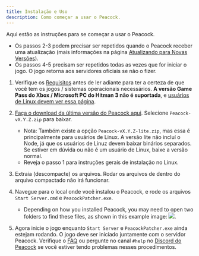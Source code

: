 ```yaml
---
title: Instalação e Uso
description: Como começar a usar o Peacock.
---
```


Aqui estão as instruções para se começar a usar o Peacock.

-   Os passos 2-3 podem precisar ser repetidos quando o Peacock receber uma atualização (mais informações na página [Atualizando para Novas Versões](./updating.md)).
-   Os passos 4-5 precisam ser repetidos todas as vezes que for iniciar o jogo. O jogo retorna aos servidores oficiais se não o fizer.

1. Verifique os [Requisitos](./requirements.md) antes de ler adiante para ter a certeza de que você tem os jogos / sistemas operacionais necessários. **A versão Game Pass do Xbox / Microsoft PC do Hitman 3 não é suportada**, e [usuários de Linux devem ver essa página](../guides/./linux-setup.md).

2. [Faça o download da última versão do Peacock aqui](https://github.com/thepeacockproject/Peacock/releases/latest). Selecione `Peacock-vX.Y.Z.zip` para baixar.

    - Nota: Também existe a opção `Peacock-vX.Y.Z-lite.zip`, mas essa é principalmente para usuários de Linux. A versão lite não incluí o Node, já que os usuários de Linuz devem baixar binários separados. Se estiver em dúvida ou não é um usuário de Linux, baixe a versão normal.
    - Reveja o passo 1 para instruções gerais de instalação no Linux.

3. Extraia (descompacte) os arquivos. Rodar os arquivos de dentro do arquivo compactado não irá funcionar.

4. Navegue para o local onde você instalou o Peacock, e rode os arquivos `Start Server.cmd` e `PeacockPatcher.exe`.

    - Depending on how you installed Peacock, you may need to open two folders to find these files, as shown in this example image: ![](../../static/img/./patcher_and_server.png).

5. Agora inicie o jogo enquanto `Start Server` e `PeacockPatcher.exe` ainda estejam rodando. O jogo deve ser iniciado juntamente com o servidor Peacock. Verifique o [FAQ](./faq.md) ou pergunte no canal `#help` no [Discord do Peacock](https://thepeacockproject.org/discord) se você estiver tendo problemas nesses procedimentos.
